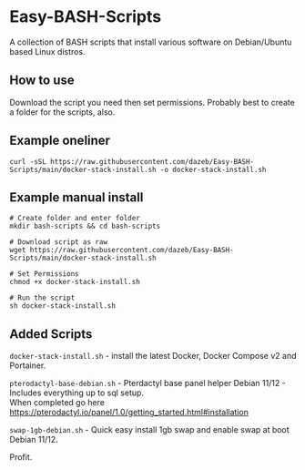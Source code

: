 # Easy-BASH-Scripts
A collection of BASH scripts that install various software on Debian/Ubuntu based Linux distros.  

## How to use  
Download the script you need then set permissions. Probably best to create a folder for the scripts, also. 

## Example oneliner
```
curl -sSL https://raw.githubusercontent.com/dazeb/Easy-BASH-Scripts/main/docker-stack-install.sh -o docker-stack-install.sh
```
## Example manual install 

```
# Create folder and enter folder
mkdir bash-scripts && cd bash-scripts

# Download script as raw
wget https://raw.githubusercontent.com/dazeb/Easy-BASH-Scripts/main/docker-stack-install.sh

# Set Permissions
chmod +x docker-stack-install.sh

# Run the script
sh docker-stack-install.sh
```
## Added Scripts  

`docker-stack-install.sh` - install the latest Docker, Docker Compose v2 and Portainer.  

`pterodactyl-base-debian.sh` - Pterdactyl base panel helper Debian 11/12 - Includes everything up to sql setup.  
When completed go here https://pterodactyl.io/panel/1.0/getting_started.html#installation   

`swap-1gb-debian.sh` - Quick easy install 1gb swap and enable swap at boot Debian 11/12.  




Profit.
